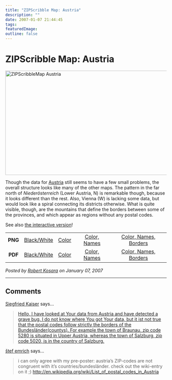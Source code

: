 ```yaml
---
title: "ZIPScribble Map: Austria"
description: ""
date: 2007-01-07 21:44:45
tags: 
featuredImage: 
outline: false
---
```


# ZIPScribble Map: Austria

<a href="http://eagereyes.org/media/attachments/ZIPScribbleMaps/ZIPScribbleMap-Austria-color-names-borders.png" target="_blank" rel="slb_off"><img title="ZIPScribbleMap Austria" src="https://media.eagereyes.org/media/attachments/cribbleMap-Austria-color-names-borders-thumb.jpg" alt="ZIPScribbleMap Austria" width="600" height="326" border="0" /></a>

Though the data for <a href="http://en.wikipedia.org/wiki/Austria">Austria</a> still seems to have a few small problems, the overall structure looks like many of the other maps. The pattern in the far north of <em>Niederösterreich</em> (Lower Austria, N) is remarkable though, because it looks different than the rest. Also, Vienna (W) is lacking some data, but would look like a spiral connecting its districts otherwise. What is quite visible, though, are the mountains that define the borders between some of the provinces, and which appear as regions without any postal codes.

See also <a href="http://eagereyes.org/zipscribble-maps/interactive-zipscribble-map#AT">the interactive version</a>!

<table width="80%" border="0" align="center">
<tbody>
<tr>
<td align="center"><strong>PNG</strong></td>
<td align="center"><a href="http://eagereyes.org/media/attachments/ZIPScribbleMaps/ZIPScribbleMap-Austria.png" target="_blank" rel="slb_off">Black/White</a></td>
<td align="center"><a href="http://eagereyes.org/media/attachments/ZIPScribbleMaps/ZIPScribbleMap-Austria-color.png" target="_blank" rel="slb_off">Color</a></td>
<td align="center"><a href="http://eagereyes.org/media/attachments/ZIPScribbleMaps/ZIPScribbleMap-Austria-color-names.png" target="_blank" rel="slb_off">Color, Names</a></td>
<td align="center"><a href="http://eagereyes.org/media/attachments/ZIPScribbleMaps/ZIPScribbleMap-Austria-color-names-borders.png" target="_blank" rel="slb_off">Color, Names, Borders</a></td>
</tr>
<tr>
<td align="center"><strong>PDF</strong></td>
<td align="center"><a href="http://eagereyes.org/media/attachments/ZIPScribbleMaps/ZIPScribbleMap-Austria.pdf" target="_blank">Black/White</a></td>
<td align="center"><a href="http://eagereyes.org/media/attachments/ZIPScribbleMaps/ZIPScribbleMap-Austria-color.pdf" target="_blank">Color </a></td>
<td align="center"><a href="http://eagereyes.org/media/attachments/ZIPScribbleMaps/ZIPScribbleMap-Austria-color-names.pdf" target="_blank">Color, Names</a></td>
<td align="center"><a href="http://eagereyes.org/media/attachments/ZIPScribbleMaps/ZIPScribbleMap-Austria-color-names-borders.pdf" target="_blank">Color, Names, Borders</a></td>
</tr>
</tbody>
</table>


_Posted by <a href="/about">Robert Kosara</a> on January 07, 2007_


<aside class="comments">

---
## Comments

<a href="http://skaiser.at" rel="nofollow noopener" target="_blank">Siegfried Kaiser</a> says…
>	<a href="" title="ZIPScribbleMap: Austria" rel="nofollow">
>	Hello, 
>	I have looked at Your data from Austria and have detected a grave bug. I do not know where You got Your data, but it ist not true that the postal codes follow strictly the borders of the Bundesländer(countys).
>	For example the town of Braunau, zip code 5280 is situated in Upper Austria, whereas the town of Salzburg, zip code 5020, is in the country of Salzburg.

<a href="http://www.trbuh.net" rel="nofollow noopener" target="_blank">štef emrich</a> says…
>	i can only agree with my pre-poster:
>	austria’s ZIP-codes are not congruent with it’s countries/bundesländer. check out the wiki-entry on it ;)
>	http://en.wikipedia.org/wiki/List_of_postal_codes_in_Austria

</aside>

